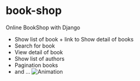 # book-shop
Online BookShop with Django
* Show list of book + link to Show detail of books
* Search for book
* View detail of book
* Show list of authors
* Pagination books
* and ...
![Animation](https://user-images.githubusercontent.com/40993115/129299445-ffb66068-4835-4c2b-a8d6-a623bd4ee35e.gif)

